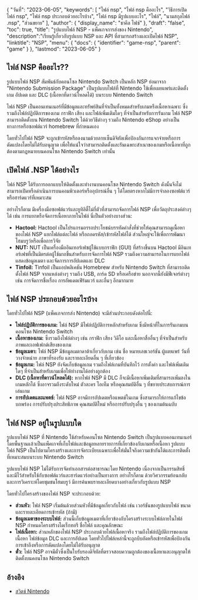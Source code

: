 {
"วันที่": "2023-06-05",
  "keywords": [
"ไฟล์ nsp",
"ไฟล์ nsp คืออะไร",
"วิธีการเปิดไฟล์ nsp",
"ไฟล์ nsp ประกอบด้วยอะไรบ้าง",
"ไฟล์ nsp มีรูปแบบอะไร",
"ไฟล์",
"นามสกุลไฟล์ .nsp",
"ส่วนขยาย"
],
  "author": {
"display_name": "ชาคีล ไฟซ์"
},
"draft": "false",
"toc": true,
"title": "รูปแบบไฟล์ NSP - แพ็คเกจการส่งของ Nintendo",
  "description":"เรียนรู้เกี่ยวกับรูปแบบ NSP และ API ที่สามารถสร้างและเปิดไฟล์ NSP",
  "linktitle": "NSP",
  "menu": {
    "docs": {
      "identifier": "game-nsp",
      "parent": "game"
}
},
"lastmod": "2023-06-05"
}

## ไฟล์ NSP คืออะไร??

รูปแบบไฟล์ NSP สัมพันธ์กับคอนโซล Nintendo Switch เป็นหลัก NSP ย่อมาจาก "Nintendo Submission Package" เป็นรูปแบบไฟล์ที่ Nintendo ใช้เพื่อเผยแพร่และติดตั้งเกม อัปเดต และ DLC (เนื้อหาที่ดาวน์โหลดได้) บนระบบ Nintendo Switch

ไฟล์ NSP เป็นคอนเทนเนอร์ที่มีข้อมูลและทรัพย์สินที่จำเป็นทั้งหมดสำหรับเกมหรือเนื้อหาเฉพาะ ซึ่งรวมถึงไฟล์ปฏิบัติการของเกม กราฟิก เสียง และไฟล์เพิ่มเติมใดๆ ที่จำเป็นสำหรับการรันเกม ไฟล์ NSP สามารถติดตั้งบน Nintendo Switch ได้ด้วยวิธีต่างๆ รวมถึง Nintendo eShop อย่างเป็นทางการหรือซอฟต์แวร์ homebrew ที่กำหนดเอง

โดยทั่วไปไฟล์ NSP จะถูกเข้ารหัสหรือลงนามด้วยลายเซ็นดิจิทัลเพื่อป้องกันการแจกจ่ายหรือการดัดแปลงโดยไม่ได้รับอนุญาต เพื่อให้แน่ใจว่าสามารถติดตั้งและรันเฉพาะสำเนาของเกมหรือเนื้อหาที่ถูกต้องตามกฎหมายบนคอนโซล Nintendo Switch เท่านั้น

## เปิดไฟล์ .NSP ได้อย่างไร

ไฟล์ NSP ได้รับการออกแบบให้ติดตั้งและทำงานบนคอนโซล Nintendo Switch ดังนั้นจึงไม่สามารถเปิดหรือดำเนินการบนคอมพิวเตอร์หรืออุปกรณ์อื่น ๆ ได้โดยตรงหากไม่มีการจำลองซอฟต์แวร์หรือฮาร์ดแวร์ที่เหมาะสม

อย่างไรก็ตาม มีเครื่องมือซอฟต์แวร์และยูทิลิตี้ไม่กี่ตัวที่สามารถจัดการไฟล์ NSP เพื่อวัตถุประสงค์ต่างๆ ได้ เช่น การแยกหรือจัดการเนื้อหาภายในไฟล์ นี่เป็นตัวอย่างบางส่วน:

- **Hactool:** Hactool เป็นโปรแกรมอรรถประโยชน์บรรทัดคำสั่งที่ช่วยให้คุณสามารถดูเนื้อหาของไฟล์ NSP แยกไฟล์แต่ละไฟล์ หรือถอดรหัส/เข้ารหัสไฟล์ได้ ส่วนใหญ่จะใช้เพื่อการพัฒนาโฮมบรูว์หรือเพื่อการวิจัย
- **NUT:** NUT เป็นเครื่องมืออินเทอร์เฟซผู้ใช้แบบกราฟิก (GUI) ที่สร้างขึ้นบน Hactool มีอินเทอร์เฟซที่เป็นมิตรต่อผู้ใช้มากขึ้นสำหรับการจัดการไฟล์ NSP รวมถึงความสามารถในการแยกไฟล์ แสดงข้อมูลเมตา และจัดการการอัปเดตและ DLC
- **Tinfoil:** Tinfoil เป็นแอปพลิเคชัน Homebrew สำหรับ Nintendo Switch ที่สามารถติดตั้งไฟล์ NSP จากแหล่งต่างๆ รวมถึง USB, การ์ด SD หรือเครือข่าย นอกจากนี้ยังมีฟีเจอร์ต่างๆ เช่น การจัดการชื่อเรื่อง การอัพเดตเฟิร์มแวร์ และอื่นๆ อีกมากมาย

## ไฟล์ NSP ประกอบด้วยอะไรบ้าง

โดยทั่วไปไฟล์ NSP (แพ็คเกจการส่ง Nintendo) จะมีส่วนประกอบดังต่อไปนี้:

- **ไฟล์ปฏิบัติการของเกม:** ไฟล์ NSP มีไฟล์ปฏิบัติการหลักสำหรับเกม ซึ่งมีหน้าที่ในการรันเกมบนคอนโซล Nintendo Switch
- **เนื้อหาของเกม:** ซึ่งรวมถึงไฟล์ต่างๆ เช่น กราฟิก เสียง วิดีโอ และเนื้อหาสื่ออื่นๆ ที่จำเป็นสำหรับภาพและเอฟเฟกต์เสียงของเกม
- **ข้อมูลเมตา:** ไฟล์ NSP มีข้อมูลเมตาดาต้าเกี่ยวกับเกม เช่น ชื่อ หมายเลขเวอร์ชัน ผู้เผยแพร่ วันที่วางจำหน่าย ภาษาที่รองรับ และรายละเอียดอื่น ๆ ที่เกี่ยวข้อง
- **ข้อมูลเกม:** ไฟล์ NSP ยังจัดเก็บข้อมูลเกม รวมถึงไฟล์เกมที่บันทึกไว้ การตั้งค่า และไฟล์เพิ่มเติมใดๆ ที่จำเป็นสำหรับเกมเพื่อให้ทำงานได้อย่างถูกต้อง
- **DLC (เนื้อหาที่ดาวน์โหลดได้):** หากไฟล์ NSP มี DLC ก็จะมีเนื้อหาเพิ่มเติมที่สามารถเพิ่มลงในเกมหลักได้ ซึ่งอาจรวมถึงระดับใหม่ ตัวละคร ไอเท็ม หรือคุณสมบัติอื่น ๆ ที่ขยายประสบการณ์การเล่นเกม
- **การอัปเดตและแพตช์:** ไฟล์ NSP อาจมีการอัปเดตหรือแพตช์ในเกม ซึ่งสามารถให้การแก้ไขข้อบกพร่อง การปรับปรุงประสิทธิภาพ คุณสมบัติใหม่ หรือการปรับปรุงอื่น ๆ ของเกมต้นฉบับ

## ไฟล์ NSP อยู่ในรูปแบบใด

รูปแบบไฟล์ NSP ที่ Nintendo ใช้สำหรับคอนโซล Nintendo Switch เป็นรูปแบบคอนเทนเนอร์ โดยพื้นฐานแล้วเป็นแพ็คเกจที่เก็บไฟล์และข้อมูลหลายรายการที่เกี่ยวข้องกับเกมหรือเนื้อหา รูปแบบไฟล์ NSP เป็นไปตามโครงสร้างและการจัดระเบียบเฉพาะเพื่อให้มั่นใจถึงความเข้ากันได้และการติดตั้งที่เหมาะสมบนระบบ Nintendo Switch

รูปแบบไฟล์ NSP ไม่ได้รับการจัดทำเอกสารต่อสาธารณะโดย Nintendo เนื่องจากเป็นกรรมสิทธิ์และมีไว้สำหรับใช้กับซอฟต์แวร์และฮาร์ดแวร์อย่างเป็นทางการ อย่างไรก็ตาม ด้วยวิศวกรรมย้อนกลับและการวิเคราะห์โดยชุมชนโฮมบรูว์ มีการค้นพบรายละเอียดบางอย่างเกี่ยวกับรูปแบบ NSP

โดยทั่วไปโครงสร้างของไฟล์ NSP จะประกอบด้วย:

- **ส่วนหัว:** ไฟล์ NSP เริ่มต้นด้วยส่วนหัวที่มีข้อมูลเกี่ยวกับไฟล์ เช่น เวอร์ชันของรูปแบบไฟล์ ขนาด และรายละเอียดการเข้ารหัส (ถ้ามี)
- **ข้อมูลเมตาของระบบไฟล์:** ส่วนนี้เก็บข้อมูลเมตาที่เกี่ยวข้องกับโครงสร้างระบบไฟล์ภายในไฟล์ NSP กำหนดโครงสร้างไดเร็กทอรี ชื่อไฟล์ และคุณลักษณะ
- **ไฟล์เนื้อหา:** ส่วนหลักของไฟล์ NSP ประกอบด้วยไฟล์เนื้อหาจริง รวมถึงไฟล์ปฏิบัติการของเกม เนื้อหา ไฟล์ข้อมูล DLC และการอัปเดต โดยทั่วไปไฟล์เหล่านี้จะถูกบีบอัดหรือเข้ารหัสเพื่อป้องกันการเข้าถึงหรือการดัดแปลงโดยไม่ได้รับอนุญาต
- **ตั๋ว:** ไฟล์ NSP อาจมีตั๋วซึ่งเป็นใบรับรองดิจิทัลที่ตรวจสอบความถูกต้องของเนื้อหาและอนุญาตให้ติดตั้งบนคอนโซล Nintendo Switch

## อ้างอิง
* [สวิตช์ Nintendo](https://en.wikipedia.org/wiki/Nintendo_Switch)

